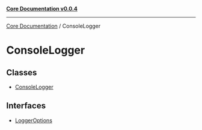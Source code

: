 [**Core Documentation v0.0.4**](../README.md)

***

[Core Documentation](../modules.md) / ConsoleLogger

# ConsoleLogger

## Classes

- [ConsoleLogger](classes/ConsoleLogger.md)

## Interfaces

- [LoggerOptions](interfaces/LoggerOptions.md)
